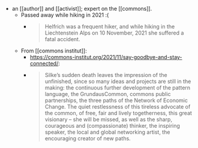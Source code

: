 - an [[author]] and [[activist]]; expert on the [[commons]].
  - Passed away while hiking in 2021 :(
    - > Helfrich was a frequent hiker, and while hiking in the Liechtenstein Alps on 10 November, 2021 she suffered a fatal accident.
  - From [[commons institut]]:
    - https://commons-institut.org/2021/11/say-goodbye-and-stay-connected/:
    - > Silke’s sudden death leaves the impression of the unfinished, since so many ideas and projects are still in the making: the continuous further development of the pattern language, the GrundausCommon, commons public partnerships, the three paths of the Network of Economic Change. The quiet restlessness of this tireless advocate of the common, of free, fair and lively togetherness, this great visionary – she will be missed, as well as the sharp, courageous and (compassionate) thinker, the inspiring speaker, the local and global networking artist, the encouraging creator of new paths.

